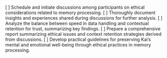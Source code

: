 [ ] Schedule and initiate discussions among participants on ethical considerations related to memory processing.
[ ] Thoroughly document insights and experiences shared during discussions for further analysis.
[ ] Analyze the balance between speed in data handling and contextual retention for trust, summarizing key findings.
[ ] Prepare a comprehensive report summarizing ethical issues and context retention strategies derived from discussions.
[ ] Develop practical guidelines for preserving Kai’s mental and emotional well-being through ethical practices in memory processing.